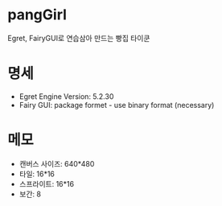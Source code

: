 # pangGirl
Egret, FairyGUI로 연습삼아 만드는 빵집 타이쿤

# 명세
- Egret Engine Version: 5.2.30
- Fairy GUI: package formet - use binary format (necessary)

# 메모
- 캔버스 사이즈: 640*480
- 타일: 16*16
- 스프라이트: 16*16
- 보간: 8